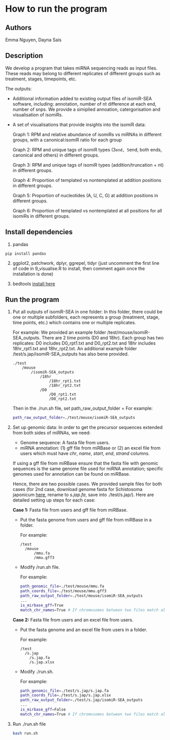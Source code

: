 # How to run the program

## Authors

Emma Nguyen, Dayna Sais

## Description

We develop a program that takes miRNA sequencing reads as input files. These reads may belong to different replicates of different groups such as treatment, stages, timepoints, etc.

The outputs:

- Additional information added to existing output files of isomiR-SEA software, including: annotation, number of nt difference at each end, number of snps. We provide a simiplied annoation, catergorisation and visualisation of isomiRs.

- A set of visualisations that provide insights into the isomiR data:

  Graph 1: RPM and relative abundance of isomiRs vs miRNAs in different groups, with a canonical:isomiR ratio for each group

  Graph 2: RPM and unique tags of isomiR types (3`end, 5`end, both ends, canonical and others) in different groups.

  Graph 3: RPM and unique tags of isomiR types (addition/truncation + nt) in different groups.

  Graph 4: Proportion of templated vs nontemplated at addition positions in different groups.

  Graph 5: Proportion of nucleotides (A, U, C, G) at addition positions in different groups.

  Graph 6: Proportion of templated vs nontemplated at all positions for all isomiRs in different groups.

## Install dependencies

1. pandas

```
pip install pandas
```

2. ggplot2, patchwork, dplyr, ggrepel, tidyr (just uncomment the first line of code in 9_visualise.R to install, then comment again once the installation is done)

3. bedtools [install here](https://bedtools.readthedocs.io/en/latest/content/installation.html)

## Run the program

1.  Put all outputs of isomiR-SEA in one folder: In this folder, there could be one or multiple subfolders, each represents a group (treatment, stage, time points, etc.) which contains one or multiple replicates.

    For example: We provided an example folder /test/mouse/isomiR-SEA_outputs. There are 2 time points (D0 and 18hr). Each group has two replicates: D0 includes D0_rpt1.txt and D0_rpt2.txt and 18hr includes 18hr_rpt1.txt and 18hr_rpt2.txt. An additional example folder /test/s.jap/isomiR-SEA_outputs has also bene provided.

    ```
    ./test
        /mouse
            /isomiR-SEA_outputs
                /18hr
                    /18hr_rpt1.txt
                    /18hr_rpt2.txt
                /D0
                    /D0_rpt1.txt
                    /D0_rpt2.txt
    ```

    Then in the ./run.sh file, set path_raw_output_folder = <path to that folder>
    For example:

    ```bash
    path_raw_output_folder=./test/mouse/isomiR-SEA_outputs
    ```

2.  Set up genomic data: In order to get the precursor sequences extended from both sides of miRNAs, we need:

    - Genome sequence: A fasta file from users.
    - miRNA annotation: (1) gff file from miRBase or (2) an excel file from users which must have _chr_, _name_, _start_, _end_, _strand_ columns.

    If using a gff file from miRBase ensure that the fasta file with genomic sequences is the same genome file used for miRNA annotation; specific genomes used for annotation can be found on miRBase.

    Hence, there are two possible cases. We provided sample files for both cases (for 2nd case, download genome fasta for Schistosoma japonicum [here](https://parasite.wormbase.org/Schistosoma_japonicum_prjea34885/Info/Index), rename to _s.jap.fa_, save into ./test/s.jap/). Here are detailed setting up steps for each case:

    **Case 1:** Fasta file from users and gff file from miRBase.

    - Put the fasta genome from users and gff file from miRBase in a folder.

      For example:

      ```
      /test
        /mouse
            /mmu.fa
            /mmu.gff3
      ```

    - Modify /run.sh file.

      For example:

      ```bash
      path_genomic_file=./test/mouse/mmu.fa
      path_coords_file=./test/mouse/mmu.gff3
      path_raw_output_folder=./test/mouse/isomiR-SEA_outputs
      ...
      is_mirbase_gff=True
      match_chr_names=True # If chromosomes between two files match already, match_chr_names should be False to save computational time.
      ```

    **Case 2:** Fasta file from users and an excel file from users.

    - Put the fasta genome and an excel file from users in a folder.

      For example:

      ```
      /test
        /s.jap
          /s.jap.fa
          /s.jap.xlsx
      ```

    - Modify ./run.sh.

      For example:

      ```bash
      path_genomic_file=./test/s.jap/s.jap.fa
      path_coords_file=./test/s.jap/s.jap.xlsx
      path_raw_output_folder=./test/s.jap/isomiR-SEA_outputs
      ...
      is_mirbase_gff=False
      match_chr_names=True # If chromosomes between two files match already, match_chr_names should be False to save computational time.
      ```

3.  Run ./run.sh file

    ```bash
    bash run.sh
    ```
